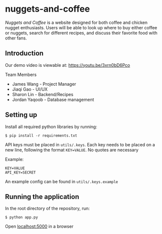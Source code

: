 # nuggets-and-coffee

*Nuggets and Coffee* is a website designed for both coffee and chicken nugget enthusiasts. Users will be able to look up where to buy either coffee or nuggets, search for different recipes, and discuss their favorite food with other fans.

## Introduction

Our demo video is viewable at: https://youtu.be/3xrn0bD6Pco

Team Members
- James Wang - Project Manager
- Jiaqi Gao - UI/UX
- Sharon Lin - Backend/Recipes
- Jordan Yaqoob - Database management

## Setting up
Install all required python libraries by running:

`$ pip install -r requirements.txt`

API keys must be placed in `utils/.keys`. Each key needs to be placed on a new line, following the format `KEY=VALUE`. No quotes are necessary

Example:
```
KEY=VALUE
API_KEY=SECRET
```

An example config can be found in `utils/.keys.example`

## Running the application

In the root directory of the repository, run:
```
$ python app.py
```
Open [localhost:5000](http://localhost:5000) in a browser
